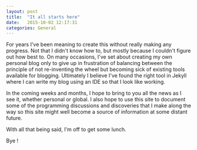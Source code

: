 ```yaml
---
layout: post
title:  "It all starts here"
date:   2015-10-02 12:17:31
categories: General
---
```

For years I've been meaning to create this without really making any progress. Not that I didn't know how to, but mostly 
because I couldn't figure out how best to. On many occasions, I've set about creating my own personal blog only to 
give up in frustration of balancing between the principle of not re-inventing the wheel but becoming sick of existing 
tools available for blogging. Ultimately I believe I've found the right tool in Jekyll where I can write my blog using 
an IDE so that I look like working.

In the coming weeks and months, I hope to bring to you all the news as I see it, whether personal or global. I also hope 
to use this site to document some of the programming discussions and discoveries that I make along the way so this site 
might well become a source of information at some distant future. 

With all that being said, I'm off to get some lunch. 

Bye !

